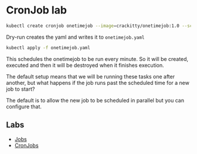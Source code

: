 # CronJob lab

```bash
kubectl create cronjob onetimejob --image=crackitty/onetimejob:1.0 --schedule="*/1 * * * *" --dry-run=client -o yaml > onetimejob.yaml
```

Dry-run creates the yaml and writes it to `onetimejob.yaml`

```bash
kubectl apply -f onetimejob.yaml
```

This schedules the onetimejob to be run every minute. So it will be created, executed
and then it will be destroyed when it finishes execution.

The default setup means that we will be running these tasks one after another, but
what happens if the job runs past the scheduled time for a new job to start?

The default is to allow the new job to be scheduled in parallel but you can configure
that.

## Labs

- [Jobs](./jobs/README.md)
- [CronJobs](./cronjobs/README.md)
